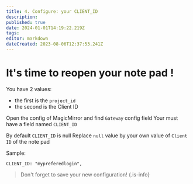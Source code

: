 ```yaml
---
title: 4. Configure: your CLIENT_ID
description: 
published: true
date: 2024-01-01T14:19:22.219Z
tags: 
editor: markdown
dateCreated: 2023-08-06T12:37:53.241Z
---
```


# It's time to reopen your note pad !

You have 2 values: 
  * the first is the `project_id`
  * the second is the Client ID

Open the config of MagicMirror and find `Gateway` config field
Your must have a field named `CLIENT_ID`

By default `CLIENT_ID` is null
Replace `null` value by your own value of `Client ID` of the note pad

Sample:

```
CLIENT_ID: "mypreferedlogin",
```

> Don't forget to save your new configuration!
{.is-info}